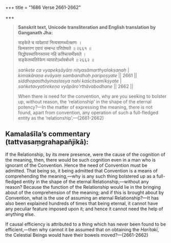 +++
title = "1686 Verse 2661-2662"

+++
> **Sanskrit text, Unicode transliteration and English translation by Ganganath Jha:** 
>
> सङ्केते च व्यपेक्षायां नित्यसामर्थ्यलक्षणः ।  
> किमकारण एवायं सम्बन्धः परिपोष्यते ॥ २६६१ ॥  
> सिद्धोपस्थायिनस्तस्य नहि कश्चित्समीक्ष्यते ।  
> सङ्केतव्यतिरेकेण व्यापारोऽर्थावबोधने ॥ २६६२ ॥ 
>
> *saṅkete ca vyapekṣāyāṃ nityasāmarthyalakṣaṇaḥ* \|  
> *kimakāraṇa evāyaṃ sambandhaḥ paripoṣyate* \|\| 2661 \|\|  
> *siddhopasthāyinastasya nahi kaścitsamīkṣyate* \|  
> *saṅketavyatirekeṇa vyāpāro'rthāvabodhane* \|\| 2662 \|\| 
>
> When there is need for the convention, why are you seeking to bolster up, without reason, the ‘relationship’ in the shape of the eternal potency?—In the matter of expressing the meaning, there is not found, apart from convention, any operation of such a full-fledged entity as the ‘relationship’.—(2661-2662)



## Kamalaśīla’s commentary (tattvasaṃgrahapañjikā):

If the Relationship, by its mere presence, were the cause of the cognition of the meaning, then, there would be such cognition even in a man who is ignorant of the Convention. Hence the need of Convention must be admitted. That being so, it being admitted that Convention is a means of comprehending the meaning,—why is any such thing bolstered up as a full-fledged entity in the shape of the eternal Relationship,—without any reason? Because the function of the Relationship would lie in the bringing about of the comprehension of the meaning; and if this is brought about by Convention, what is the use of assuming an eternal Relationship?—It has also been explained hundreds of times that being eternal, it cannot have any peculiar feature imposed upon it; and hence it cannot need the help of anything else.

If causal efficiency is attributed to a thing which has never been found to be efficient,—then why cannot it be assumed that on obtaining the *Harītakī*, the Celestial Beings would have their bowels moved?—(2661-2662)



